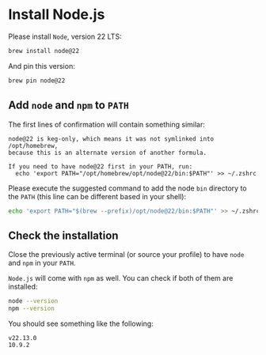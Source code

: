 # Install Node.js

Please install `Node`, version 22 LTS:

```sh
brew install node@22
```

And pin this version:

```sh
brew pin node@22
```

## Add `node` and `npm` to `PATH`

The first lines of confirmation will contain something similar:

```
node@22 is keg-only, which means it was not symlinked into /opt/homebrew,
because this is an alternate version of another formula.

If you need to have node@22 first in your PATH, run:
  echo 'export PATH="/opt/homebrew/opt/node@22/bin:$PATH"' >> ~/.zshrc
```

Please execute the suggested command to add the node `bin` directory to the `PATH` (this line can be different based in your shell):

```sh
echo 'export PATH="$(brew --prefix)/opt/node@22/bin:$PATH"' >> ~/.zshrc
```

## Check the installation

Close the previously active terminal (or source your profile) to have `node` and `npm` in your `PATH`.

`Node.js` will come with `npm` as well.
You can check if both of them are installed:
 
```sh
node --version
npm --version
```

You should see something like the following:

```
v22.13.0
10.9.2
```
